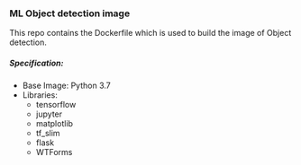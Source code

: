 ### ML Object detection image

This repo contains the Dockerfile which is used to build the image of Object detection.

##### Specification:
* Base Image: Python 3.7
* Libraries: 
    * tensorflow
    * jupyter
    * matplotlib
    * tf_slim
    * flask
    * WTForms  